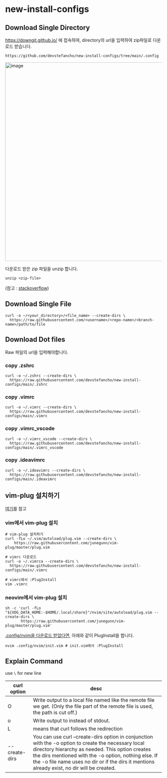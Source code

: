 # new-install-configs

## Download Single Directory
https://downgit.github.io/ 에 접속하여, directory의 url을 입력하여 zip파일로 다운로드 받습니다.
```
https://github.com/devstefancho/new-install-configs/tree/main/.config
```
<img width="638" alt="image" src="https://user-images.githubusercontent.com/61320923/167250756-f9966393-21a4-464d-8dbc-ca9b9f69b820.png">

다운로드 받은 zip 파일을 unzip 합니다.
```
unzip <zip-file>
```
(참고 : [stackoverflow](https://stackoverflow.com/a/18194523/11650728))

## Download Single File
```
curl -o ~/<your_directory>/<file_name> --create-dirs \
  https://raw.githubusercontent.com/<username>/<repo-name>/<branch-name>/path/to/file
```

## Download Dot files
Raw 파일의 url을 입력해야합니다.

### copy .zshrc
```
curl -o ~/.zshrc --create-dirs \
  https://raw.githubusercontent.com/devstefancho/new-install-configs/main/.zshrc
```

### copy .vimrc
```
curl -o ~/.vimrc --create-dirs \
  https://raw.githubusercontent.com/devstefancho/new-install-configs/main/.vimrc
```

### copy .vimrc_vscode
```
curl -o ~/.vimrc_vscode --create-dirs \
  https://raw.githubusercontent.com/devstefancho/new-install-configs/main/.vimrc_vscode
```

### copy .ideavimrc
```
curl -o ~/.ideavimrc --create-dirs \
  https://raw.githubusercontent.com/devstefancho/new-install-configs/main/.ideavimrc
```

## vim-plug 설치하기
[여기](https://github.com/junegunn/vim-plug#installation)를 참고

### vim에서 vim-plug 설치
```shell
# vim-plug 설치하기
curl -fLo ~/.vim/autoload/plug.vim --create-dirs \
    https://raw.githubusercontent.com/junegunn/vim-plug/master/plug.vim

# vimrc 다운로드
curl -o ~/.vimrca --create-dirs \
  https://raw.githubusercontent.com/devstefancho/new-install-configs/main/.vimrc

# vimrc에서 :PlugInstall
vim .vimrc
```

### neovim에서 vim-plug 설치
```
sh -c 'curl -fLo "${XDG_DATA_HOME:-$HOME/.local/share}"/nvim/site/autoload/plug.vim --create-dirs \
       https://raw.githubusercontent.com/junegunn/vim-plug/master/plug.vim'
```
[.config/nvim을 다운로드 받았다면](#download-single-directory), 아래와 같이 PlugInstall을 합니다.
```
nvim .config/nvim/init.vim # init.vim에서 :PlugInstall
```


## Explain Command

use `\` for new line

| curl option | desc |
| -- | -- |
| O | Write output to a local file named like the remote file we get. (Only the file part of the remote file is used, the path is cut off.) |
| o | Write  output  to  <file>  instead  of  stdout. |
| L | means that curl follows the redirection |
| --create-dirs | You can use curl –create-dirs option in conjunction with the -o option to create the necessary local directory hierarchy as needed. This option creates the dirs mentioned with the -o option, nothing else. If the -o file name uses no dir or if the dirs it mentions already exist, no dir will be created. |

